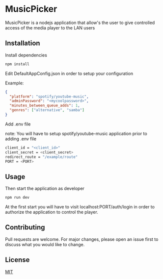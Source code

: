 # MusicPicker

MusicPicker is a nodejs application that allow's the user to give controlled access of the media player to the LAN users

## Installation

Install dependencies

```bash
npm install
```

Edit DefaultAppConfig.json in order to setup your configuration

Example:

```json
{
  "platform": "spotify/youtube-music",
  "adminPassword": "<mycoolpassword>",
  "minutes_between_queue_adds": 1,
  "genres": ["alternative", "samba"]
}
```

Add .env file

note: You will have to setup spotify/youtube-music application prior to adding .env file

```bash
client_id = "<client_id>"
client_secret = <client_secret>
redirect_route = "/example/route"
PORT = <PORT>
```

## Usage

Then start the application as developer

```bash
npm run dev
```

At the first start you will have to visit localhost:PORT/auth/login in order to authorize the application to control the player.

## Contributing

Pull requests are welcome. For major changes, please open an issue first
to discuss what you would like to change.

## License

[MIT](https://choosealicense.com/licenses/mit/)
